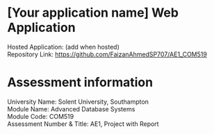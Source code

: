 <!--- Need to add what the name of your application will be down below in the first heading> --->
# \[Your application name\] Web Application
Hosted Application: (add when hosted)<br>
Repository Link: https://github.com/FaizanAhmedSP707/AE1_COM519 <!--- This may need updating!--->

Assessment information
========================
University Name: Solent University, Southampton<br>
Module Name: Advanced Database Systems<br>
Module Code: COM519<br>
Assessment Number & Title: AE1, Project with Report<br>